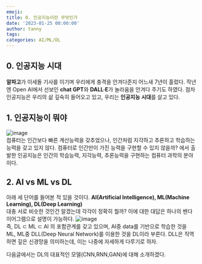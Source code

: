 ```yaml
---
emoji: 
title: 0. 인공지능이란 무엇인가
date: '2023-01-25 00:00:00'
author: tanny
tags: 
categories: AI/ML/DL
---
```


## 0. 인공지능 시대
**알파고**가 이세돌 기사를 이기며 우리에게 충격을 안겨다준지 어느새 7년이 흘렀다.
작년엔 Open AI에서 선보인 **chat GPT**와 **DALL·E**가 놀라움을 안겨다 주기도 하였다.
점차 인공지능은 우리의 삶 깊숙히 들어오고 있고, 우리는 **인공지능 시대**를 살고 있다.


## 1. 인공지능이 뭐야
![image](https://user-images.githubusercontent.com/121401159/214339431-b620502c-9ce5-4a52-9da6-2a33340db180.png) <br>
컴퓨터는 인간보다 빠른 계산능력을 갖추었으나, 인간처럼 지각하고 추론하고 학습하는 능력을 갖고 있지 않다.
컴퓨터로 인간만이 가진 능력을 구현할 수 있지 않을까? 에서 출발한 인공지능은 인간의 학습능력, 지각능력, 추론능력을 구현하는 컴퓨터 과학의 분야이다.

## 2. AI vs ML vs DL
아래 세 단어를 들어본 적 있을 것이다.
**AI(Artificial Intelligence), ML(Machine Learning), DL(Deep Learning)** <br/>
대충 서로 비슷한 것인건 알겠는데 각각이 정확히 뭘까?
이에 대한 대답은 하나의 벤다이어그램으로 설명이 가능하다.
![image](https://user-images.githubusercontent.com/121401159/214341252-c9f17a26-271e-44b6-933e-2a6b2d236318.png) <br>
즉, DL ⊂ ML ⊂ AI 의 포함관계를 갖고 있으며, AI중 data를 기반으로 학습한 것을 ML, ML중 DLL(Deep Neural Network)를 이용한 것을 DL이라 부른다.
DLL은 직역하면 깊은 신경망을 의미하는데, 이는 나중에 자세하게 다루기로 하자.

다음글에서는 DL의 대표적인 모델(CNN,RNN,GAN)에 대해 소개하겠다.
